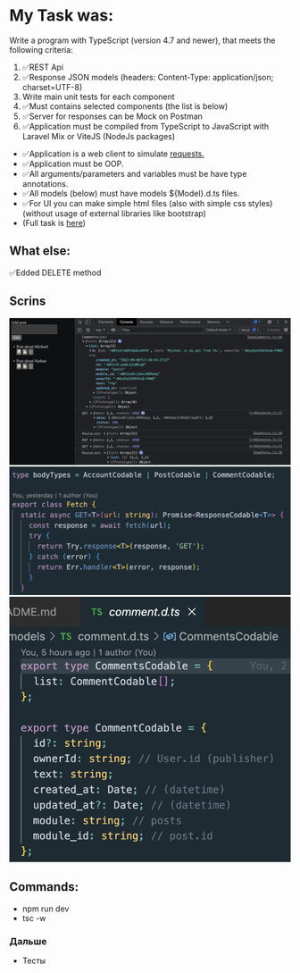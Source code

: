 # My Task was:

Write a program with TypeScript (version 4.7 and newer), that meets the following criteria:

1. ✅REST Api
2. ✅Response JSON models (headers: Content-Type: application/json; charset=UTF-8)
3. Write main unit tests for each component
4. ✅Must contains selected components (the list is below)
5. ✅Server for responses can be Mock on Postman
6. ✅Application must be compiled from TypeScript to JavaScript with Laravel Mix or ViteJS (NodeJs packages)

- ✅Application is a web client to simulate [requests.](TASK.pdf)
- ✅Application must be OOP.
- ✅All arguments/parameters and variables must be have type annotations.
- ✅All models (below) must have models ${Model}.d.ts files.
- ✅For UI you can make simple html files (also with simple css styles) (without usage of external libraries like bootstrap)
- (Full task is [here](TASK.pdf))

## What else:

✅Edded DELETE method

## Scrins

![Alt text](/src/img/screenshots/screenAdd.png?raw=true 'header')
![Alt text](/src/img/screenshots/screenFetch.png?raw=true 'header')
![Alt text](/src/img/screenshots/screenModel.png?raw=true 'header')

## Commands:

- npm run dev
- tsc -w

### Дальше

- Тесты
